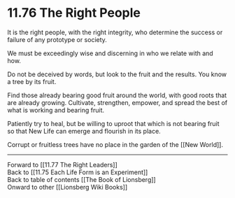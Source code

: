 # 11.76 The Right People

It is the right people, with the right integrity, who determine the success or failure of any prototype or society.

We must be exceedingly wise and discerning in who we relate with and how.

Do not be deceived by words, but look to the fruit and the results. You know a tree by its fruit.

Find those already bearing good fruit around the world, with good roots that are already growing. Cultivate, strengthen, empower, and spread the best of what is working and bearing fruit.

Patiently try to heal, but be willing to uproot that which is not bearing fruit so that New Life can emerge and flourish in its place.

Corrupt or fruitless trees have no place in the garden of the [[New World]]. 

___

Forward to [[11.77 The Right Leaders]]  
Back to [[11.75 Each Life Form is an Experiment]]  
Back to table of contents [[The Book of Lionsberg]]  
Onward to other [[Lionsberg Wiki Books]]  
